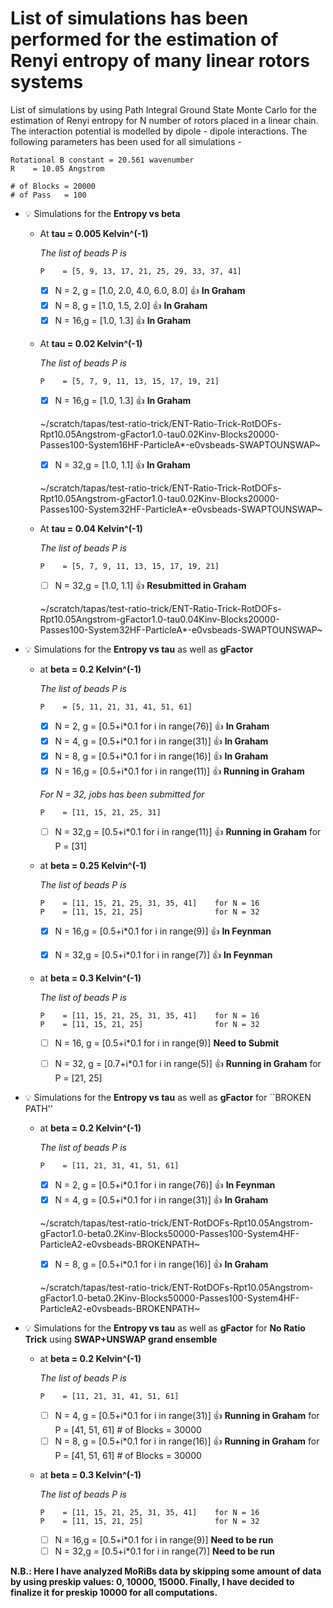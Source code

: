 # List of simulations has been performed for the estimation of Renyi entropy of many linear rotors systems

List of simulations by using Path Integral Ground State Monte Carlo for the estimation of Renyi entropy for N number of rotors placed in a linear chain. The interaction potential is modelled by dipole - dipole interactions. The following parameters has been used for all simulations -
 ```
Rotational B constant = 20.561 wavenumber
R    = 10.05 Angstrom
		
# of Blocks = 20000
# of Pass   = 100
```

- :bulb: Simulations for the **Entropy vs beta** 

  - At **tau  = 0.005 Kelvin^(-1)**
  
    _The list of beads P is_
    
    ```
    P    = [5, 9, 13, 17, 21, 25, 29, 33, 37, 41] 
    ```		
		
    - [x] N = 2, g = [1.0, 2.0, 4.0, 6.0, 8.0] :+1: **In Graham**
    - [x] N = 8, g = [1.0, 1.5, 2.0]           :+1: **In Graham**
    - [x] N = 16,g = [1.0, 1.3]                :+1: **In Graham** 

  - At **tau  = 0.02 Kelvin^(-1)**
  
    _The list of beads P is_
    
    ```
    P    = [5, 7, 9, 11, 13, 15, 17, 19, 21] 
    ```		

    - [x] N = 16,g = [1.0, 1.3] :+1:         **In Graham** 
    
    ~/scratch/tapas/test-ratio-trick/ENT-Ratio-Trick-RotDOFs-Rpt10.05Angstrom-gFactor1.0-tau0.02Kinv-Blocks20000-Passes100-System16HF-ParticleA*-e0vsbeads-SWAPTOUNSWAP~
    
    - [x] N = 32,g = [1.0, 1.1] :+1:         **In Graham** 
    
    ~/scratch/tapas/test-ratio-trick/ENT-Ratio-Trick-RotDOFs-Rpt10.05Angstrom-gFactor1.0-tau0.02Kinv-Blocks20000-Passes100-System32HF-ParticleA*-e0vsbeads-SWAPTOUNSWAP~
                     
  - At **tau  = 0.04 Kelvin^(-1)**
  
    _The list of beads P is_
    
    ```
    P    = [5, 7, 9, 11, 13, 15, 17, 19, 21] 
    ```		

    - [ ] N = 32,g = [1.0, 1.1] :+1:         **Resubmitted in Graham** 
                     
    ~/scratch/tapas/test-ratio-trick/ENT-Ratio-Trick-RotDOFs-Rpt10.05Angstrom-gFactor1.0-tau0.04Kinv-Blocks20000-Passes100-System32HF-ParticleA*-e0vsbeads-SWAPTOUNSWAP~		     
  
-  :bulb: Simulations for the **Entropy vs tau** as well as **gFactor**
   
   - at **beta  = 0.2 Kelvin^(-1)**	

     _The list of beads P is_
     
      ```
      P    = [5, 11, 21, 31, 41, 51, 61]  
      ```
     
     - [x] N = 2, g = [0.5+i*0.1 for i in range(76)] :+1:         **In Graham**                     
     - [x] N = 4, g = [0.5+i*0.1 for i in range(31)] :+1:         **In Graham**
     - [x] N = 8, g = [0.5+i*0.1 for i in range(16)] :+1:         **In Graham**
     - [x] N = 16,g = [0.5+i*0.1 for i in range(11)] :+1:         **Running in Graham**
				
     _For N = 32, jobs has been submitted for_
     
      ```
      P    = [11, 15, 21, 25, 31]  
      ```

     - [ ] N = 32,g = [0.5+i*0.1 for i in range(11)] :+1: **Running in Graham** for P = [31]
     
     
   - at **beta  = 0.25 Kelvin^(-1)**	

     _The list of beads P is_
     
     ```
     P    = [11, 15, 21, 25, 31, 35, 41]    for N = 16 
     P    = [11, 15, 21, 25]                for N = 32
     ```
     
     - [x] N = 16,g = [0.5+i*0.1 for i in range(9)]  :+1:         **In Feynman**
     - [x] N = 32,g = [0.5+i*0.1 for i in range(7)]  :+1:         **In Feynman**
          
				
    - at **beta  = 0.3 Kelvin^(-1)**	

      _The list of beads P is_
     
      ```
      P    = [11, 15, 21, 25, 31, 35, 41]    for N = 16 
      P    = [11, 15, 21, 25]                for N = 32
      ```
     
      - [ ] N = 16, g = [0.5+i*0.1 for i in range(9)]               **Need to Submit**
      - [ ] N = 32, g = [0.7+i*0.1 for i in range(5)]  :+1:         **Running in Graham** for P = [21, 25]    
     
     
-  :bulb: Simulations for the **Entropy vs tau** as well as **gFactor** for ``BROKEN PATH''   
   - at **beta  = 0.2 Kelvin^(-1)**	

     _The list of beads P is_
     
      ```
      P    = [11, 21, 31, 41, 51, 61]  
      ```
     
     - [x] N = 2, g = [0.5+i*0.1 for i in range(76)] :+1:         **In Feynman**
     - [x] N = 4, g = [0.5+i*0.1 for i in range(31)] :+1:         **In Graham**   
     
     ~/scratch/tapas/test-ratio-trick/ENT-RotDOFs-Rpt10.05Angstrom-gFactor1.0-beta0.2Kinv-Blocks50000-Passes100-System4HF-ParticleA2-e0vsbeads-BROKENPATH~
     - [x] N = 8, g = [0.5+i*0.1 for i in range(16)] :+1:         **In Graham**  
     
     ~/scratch/tapas/test-ratio-trick/ENT-RotDOFs-Rpt10.05Angstrom-gFactor1.0-beta0.2Kinv-Blocks50000-Passes100-System4HF-ParticleA2-e0vsbeads-BROKENPATH~
     			
			
-  :bulb: Simulations for the **Entropy vs tau** as well as **gFactor** for **No Ratio Trick** using **SWAP+UNSWAP grand ensemble**
   
   - at **beta  = 0.2 Kelvin^(-1)**	

     _The list of beads P is_
     
      ```
      P    = [11, 21, 31, 41, 51, 61]  
      ```
     - [ ] N = 4, g = [0.5+i*0.1 for i in range(31)] :+1: **Running in Graham** for P = [41, 51, 61] # of Blocks = 30000
     - [ ] N = 8, g = [0.5+i*0.1 for i in range(16)] :+1: **Running in Graham** for P = [41, 51, 61] # of Blocks = 30000		
     
   - at **beta  = 0.3 Kelvin^(-1)**	

     _The list of beads P is_
     
     ```
     P    = [11, 15, 21, 25, 31, 35, 41]    for N = 16 
     P    = [11, 15, 21, 25]                for N = 32
     ```
     
     - [ ] N = 16,g = [0.5+i*0.1 for i in range(9)]               **Need to be run**
     - [ ] N = 32,g = [0.5+i*0.1 for i in range(7)]               **Need to be run**   

**N.B.: Here I have analyzed MoRiBs data by skipping some amount of data by using preskip values: 0, 10000, 15000. Finally, I have decided to finalize it for preskip 10000 for all computations.**
